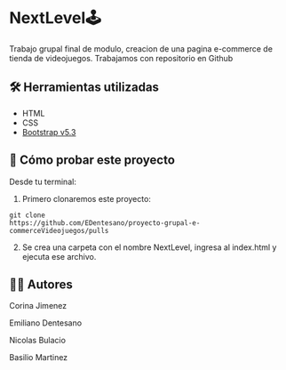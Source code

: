 # NextLevel🕹️

Trabajo grupal final de modulo, creacion de una pagina e-commerce de tienda de videojuegos. Trabajamos con repositorio en Github

## 🛠 Herramientas utilizadas

- HTML
- CSS
- [Bootstrap v5.3](https://getbootstrap.com/docs/5.3/getting-started/introduction/)

## 🧪 Cómo probar este proyecto

Desde tu terminal:

1. Primero clonaremos este proyecto:
```
git clone
https://github.com/EDentesano/proyecto-grupal-e-commerceVideojuegos/pulls
```
2.  Se crea una carpeta con el nombre NextLevel, ingresa al index.html y ejecuta ese archivo.



## 👨‍💻 Autores
Corina Jimenez

Emiliano Dentesano

Nicolas Bulacio

Basilio Martinez